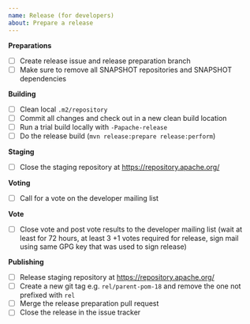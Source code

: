 ```yaml
---
name: Release (for developers)
about: Prepare a release
---
```


**Preparations**

- [ ] Create release issue and release preparation branch
- [ ] Make sure to remove all SNAPSHOT repositories and SNAPSHOT dependencies

**Building**

- [ ] Clean local `.m2/repository`
- [ ] Commit all changes and check out in a new clean build location
- [ ] Run a trial build locally with `-Papache-release`
- [ ] Do the release build (`mvn release:prepare release:perform`)

**Staging**

- [ ] Close the staging repository at https://repository.apache.org/ 

**Voting**

- [ ] Call for a vote on the developer mailing list

**Vote**

- [ ] Close vote and post vote results to the developer mailing list (wait at least for 72 hours, at least 3 +1 votes required for release, sign mail using same GPG key that was used to sign release)

**Publishing**

- [ ] Release staging repository at https://repository.apache.org/
- [ ] Create a new git tag e.g. `rel/parent-pom-18` and remove the one not prefixed with `rel`
- [ ] Merge the release preparation pull request
- [ ] Close the release in the issue tracker
